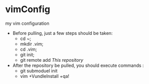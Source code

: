 # vimConfig
my vim configuration
* Before pulling, just a few steps should be taken: 
  * cd ~; 
  * mkdir .vim; 
  * cd .vim; 
  * git init; 
  * git remote add *This repository*
* After the repository be pulled, you should execute commands :
  * git submoduel init
  * vim +VundleInstall +qa!
